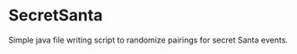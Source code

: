 SecretSanta
===========

Simple java file writing script to randomize pairings for secret Santa events. 
